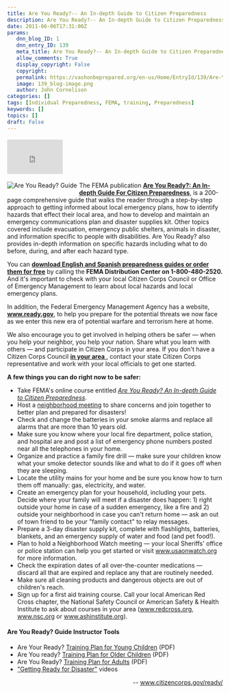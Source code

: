 ```yaml
---
title: Are You Ready?-- An In-depth Guide to Citizen Preparedness
description: Are You Ready?-- An In-depth Guide to Citizen Preparedness
date: 2011-06-06T17:31:00Z
params:
   dnn_blog_ID: 1
   dnn_entry_ID: 139
   meta_title: Are You Ready?-- An In-depth Guide to Citizen Preparedness
   allow_comments: True
   display_copyright: False
   copyright: 
   permalink: https://vashonbeprepared.org/en-us/Home/EntryId/139/Are-You-Ready-An-In-depth-Guide-to-Citizen-Preparedness
   image: 139_blog-image.png
   author: John Cornelison
categories: []
tags: [Individual Preparedness, FEMA, training, Preparedness]
keywords: []
topics: []
draft: False
---
```


<div class="wlWriterHeaderFooter" style="padding-bottom: 4px; margin: 0px; padding-left: 0px; padding-right: 0px; float: none; padding-top: 4px"><iframe src="http://www.facebook.com/widgets/like.php?href=http://vashoneoc.org/Blogs/VashonPreparedness/tabid/164/EntryId/139/Are-You-Ready-An-In-depth-Guide-to-Citizen-Preparedness.aspx" frameborder="0" scrolling="no" style="border-bottom: medium none; border-left: medium none; width: 130px; height: 80px; border-top: medium none; border-right: medium none"></iframe></div>
<p><img title="Are You Ready? Guide" alt="Are You Ready? Guide" align="left" style="margin: 0px 5px 5px 0px; display: inline; float: left" src="http://www.citizencorps.gov/images/ready/t_areyouready.jpg" /></p>
<p>The FEMA publication <a href="http://www.fema.gov/areyouready/"><strong>Are You Ready?: An In-depth Guide For Citizen Preparedness</strong></a>, is a 200-page comprehensive guide that walks the reader through a step-by-step approach to getting informed about local emergency plans, how to identify hazards that effect their local area, and how to develop and maintain an emergency communications plan and disaster supplies kit. Other topics covered include evacuation, emergency public shelters, animals in disaster, and information specific to people with disabilities. Are You Ready? also provides in-depth information on specific hazards including what to do before, during, and after each hazard type.</p>
<p>You can <a href="http://www.citizencorps.gov/ready/cc_pubs.shtm"><strong>download English and Spanish preparedness guides or order them for free</strong></a> by calling the<a name="#3"></a> <strong>FEMA Distribution Center on 1-800-480-2520.</strong> And it's important to check with your local Citizen Corps Council or Office of Emergency Management to learn about local hazards and local emergency plans.</p>
<p>In addition, the Federal Emergency Management Agency has a website, <a href="http://www.ready.gov/"><strong>www.ready.gov</strong></a>, to help you prepare for the potential threats we now face as we enter this new era of potential warfare and terrorism here at home.</p>
<p>We also encourage you to get involved in helping others be safer — when you help your neighbor, you help your nation. Share what you learn with others — and participate in Citizen Corps in your area. If you don't have a Citizen Corps Council <a href="http://www.citizencorps.gov/cc/CouncilMapIndex.do"><strong>in your area</strong> </a>, contact your state Citizen Corps representative and work with your local officials to get one started.</p>
<p><strong>A few things you can do right now to be safer:</strong></p>
<ul>
    <li>Take FEMA's online course entitled <em><a href="http://training.fema.gov/EMIWeb/IS/is22.asp">Are You Ready? An In-depth Guide to Citizen Preparedness</a></em>.</li>
    <li>Host a <a href="http://serve.gov/toolkits/disaster/two.asp">neighborhood meeting</a> to share concerns and join together to better plan and prepared for disasters!</li>
    <li>Check and change the batteries in your smoke alarms and replace all alarms that are more than 10 years old.</li>
    <li>Make sure you know where your local fire department, police station, and hospital are and post a list of emergency phone numbers posted near all the telephones in your home.</li>
    <li>Organize and practice a family fire drill — make sure your children know what your smoke detector sounds like and what to do if it goes off when they are sleeping.</li>
    <li>Locate the utility mains for your home and be sure you know how to turn them off manually: gas, electricity, and water.</li>
    <li>Create an emergency plan for your household, including your pets. Decide where your family will meet if a disaster does happen: 1) right outside your home in case of a sudden emergency, like a fire and 2) outside your neighborhood in case you can't return home — ask an out of town friend to be your "family contact" to relay messages.</li>
    <li>Prepare a 3-day disaster supply kit, complete with flashlights, batteries, blankets, and an emergency supply of water and food (and pet food!).</li>
    <li>Plan to hold a Neighborhood Watch meeting — your local Sheriffs' office or police station can help you get started or visit <a href="http://www.citizencorps.gov/cc/goodbye.do?url=http://www.usaonwatch.org">www.usaonwatch.org</a> for more information.</li>
    <li>Check the expiration dates of all over-the-counter medications — discard all that are expired and replace any that are routinely needed.</li>
    <li>Make sure all cleaning products and dangerous objects are out of children's reach.</li>
    <li>Sign up for a first aid training course. Call your local American Red Cross chapter, the National Safety Council or American Safety &amp; Health Institute to ask about courses in your area (<a href="http://www.citizencorps.gov/cc/goodbye.do?url=http://www.redcross.org">www.redcross.org</a>, <a href="http://www.citizencorps.gov/cc/goodbye.do?url=http://www.nsc.org/train/ec/">www.nsc.org</a> or <a href="http://www.citizencorps.gov/cc/goodbye.do?url=http://www.ashinstitute.org">www.ashinstitute.org</a>).</li>
</ul>
<h4>Are You Ready? Guide Instructor Tools</h4>
<ul>
    <li>Are Your Ready? <a href="http://www.citizencorps.gov/downloads/pdf/ready/IS 22 Training Plan Younger Children.pdf">Training Plan for Young Children</a> (PDF)</li>
    <li>Are You ready? <a href="http://www.citizencorps.gov/downloads/pdf/ready/IS 22 Training Plan Older Children.pdf">Training Plan for Older Children</a> (PDF)</li>
    <li>Are You Ready? <a href="http://www.citizencorps.gov/downloads/pdf/ready/IS 22 Training Plan Adults.pdf">Training Plan for Adults</a> (PDF)</li>
    <li><a href="http://www.fema.gov/areyouready/">"Getting Ready for Disaster"</a> videos</li>
</ul>
<p align="right">-- <a title="http://www.citizencorps.gov/ready/" href="http://www.citizencorps.gov/ready/">www.citizencorps.gov/ready/</a></p>
